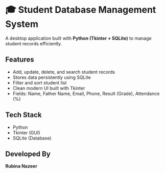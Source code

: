 # 🎓 Student Database Management System

A desktop application built with **Python (Tkinter + SQLite)** to manage student records efficiently.

## Features
- Add, update, delete, and search student records
- Stores data persistently using SQLite
- Filter and sort student list
- Clean modern UI built with Tkinter
- Fields: Name, Father Name, Email, Phone, Result (Grade), Attendance (%)

## Tech Stack
- Python
- Tkinter (GUI)
- SQLite (Database)

## Developed By
**Rubina Nazeer**

